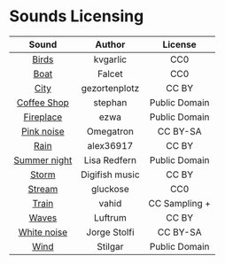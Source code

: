 
# Sounds Licensing

| Sound | Author | License
| :-:  | :-: | :-:
| [Birds](https://freesound.org/people/kvgarlic/sounds/156826/) | kvgarlic | CC0
| [Boat](https://freesound.org/people/Falcet/sounds/439365/) | Falcet | CC0
| [City](https://freesound.org/people/gezortenplotz/sounds/44796/) | gezortenplotz | CC BY
| [Coffee Shop](https://soundbible.com/1664-Restaurant-Ambiance.html) | stephan | Public Domain
| [Fireplace](https://soundbible.com/1543-Fireplace.html) | ezwa | Public Domain
| [Pink noise](https://es.wikipedia.org/wiki/Archivo:Pink_noise.ogg) | Omegatron | CC BY-SA
| [Rain](https://freesound.org/people/alex36917/sounds/524605/) | alex36917 | CC BY
| [Summer night](https://soundbible.com/2083-Crickets-Chirping-At-Night.html) | Lisa Redfern | Public Domain | 
| [Storm](https://freesound.org/people/digifishmusic/sounds/41739/) | Digifish music | CC BY
| [Stream](https://freesound.org/people/gluckose/sounds/333987/) | gluckose | CC0
| [Train](https://trains.ambient-mixer.com/rainy-train) | vahid | CC Sampling +
| [Waves](https://freesound.org/people/Luftrum/sounds/48412/) | Luftrum | CC BY
| [White noise](https://commons.wikimedia.org/w/index.php?title=File%3AWhite-noise-sound-20sec-mono-44100Hz.ogg) | Jorge Stolfi | CC BY-SA |
| [Wind](https://soundbible.com/1247-Wind.html) | Stilgar | Public Domain
